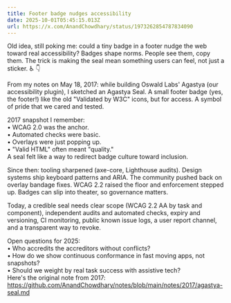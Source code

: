 ```yaml
---
title: Footer badge nudges accessibility
date: 2025-10-01T05:45:15.013Z
url: https://x.com/AnandChowdhary/status/1973262854787834090
---
```


Old idea, still poking me: could a tiny badge in a footer nudge the web toward real accessibility? Badges shape norms. People see them, copy them. The trick is making the seal mean something users can feel, not just a sticker. ♿️ 👇  
  
From my notes on May 18, 2017: while building Oswald Labs' Agastya (our accessibility plugin), I sketched an Agastya Seal. A small footer badge (yes, the footer!) like the old "Validated by W3C" icons, but for access. A symbol of pride that we cared and tested.  
  
2017 snapshot I remember:  
• WCAG 2.0 was the anchor.  
• Automated checks were basic.  
• Overlays were just popping up.  
• "Valid HTML" often meant "quality."  
A seal felt like a way to redirect badge culture toward inclusion.  
  
Since then: tooling sharpened (axe-core, Lighthouse audits). Design systems ship keyboard patterns and ARIA. The community pushed back on overlay bandage fixes. WCAG 2.2 raised the floor and enforcement stepped up. Badges can slip into theater, so governance matters.  
  
Today, a credible seal needs clear scope (WCAG 2.2 AA by task and component), independent audits and automated checks, expiry and versioning, CI monitoring, public known issue logs, a user report channel, and a transparent way to revoke.  
  
Open questions for 2025:  
• Who accredits the accreditors without conflicts?  
• How do we show continuous conformance in fast moving apps, not snapshots?  
• Should we weight by real task success with assistive tech?  
Here's the original note from 2017: <https://github.com/AnandChowdhary/notes/blob/main/notes/2017/agastya-seal.md>
